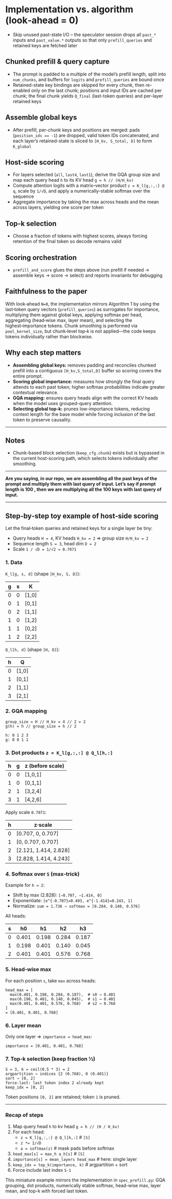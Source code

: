 # Implementation vs. algorithm (look‑ahead = 0)

- Skip unused past-state I/O – the speculator session drops all `past_*` inputs and `past_value.*` outputs so that only `prefill_queries` and retained keys are fetched later

## Chunked prefill & query capture

- The prompt is padded to a multiple of the model’s prefill length, split into `num_chunks`, and buffers for `logits` and `prefill_queries` are bound once
- Retained-state key bindings are skipped for every chunk, then re-enabled only on the last chunk; positions and input IDs are cached per chunk; the final chunk yields `Q_final` (last-token queries) and per-layer retained keys

## Assemble global keys

- After prefill, per-chunk keys and positions are merged: pads (`position_ids == -1`) are dropped, valid token IDs concatenated, and each layer’s retained-state is sliced to `[H_kv, S_total, D]` to form `K_global`

## Host-side scoring

- For layers selected (`all`, `last4`, `last1`), derive the GQA group size and map each query head `h` to its KV head `g = h // (H/H_kv)`
- Compute attention logits with a matrix–vector product `z = K_l[g,:,:] @ q`, scale by `1/√D`, and apply a numerically-stable softmax over the sequence
- Aggregate importance by taking the max across heads and the mean across layers, yielding one score per token

## Top-k selection

- Choose a fraction of tokens with highest scores, always forcing retention of the final token so decode remains valid

## Scoring orchestration

- `prefill_and_score` glues the steps above (run prefill if needed → assemble keys → score → select) and reports invariants for debugging

## Faithfulness to the paper

With look‑ahead `N=0`, the implementation mirrors Algorithm 1 by using the last‑token query vectors (`prefill_queries`) as surrogates for importance, multiplying them against global keys, applying softmax per head, aggregating (head‑wise max, layer mean), and selecting the highest‑importance tokens. Chunk smoothing is performed via `pool_kernel_size`, but chunk‑level top‑k is not applied—the code keeps tokens individually rather than blockwise.

## Why each step matters

- **Assembling global keys:** removes padding and reconciles chunked prefill into a contiguous `[H_kv,S_total,D]` buffer so scoring covers the entire prompt.
- **Scoring global importance:** measures how strongly the final query attends to each past token; higher softmax probabilities indicate greater contextual relevance.
- **GQA mapping:** ensures query heads align with the correct KV heads when the model uses grouped-query attention.
- **Selecting global top‑k:** prunes low-importance tokens, reducing context length for the base model while forcing inclusion of the last token to preserve causality.

---

## Notes

- Chunk-based block selection (`keep_cfg.chunk`) exists but is bypassed in the current host-scoring path, which selects tokens individually after smoothing.

---

**Are you saying, in our repo, we are assembling all the past keys of the prompt and multiply them with last query of input. Let’s say if prompt length is 100 , then we are multiplying all the 100 keys with last query of input.**

---

## Step‑by‑step toy example of host‑side scoring

Let the final‑token queries and retained keys for a single layer be tiny:

- Query heads `H = 4`, KV heads `H_kv = 2` ⇒ group size `H/H_kv = 2`
- Sequence length `S = 3`, head dim `D = 2`
- Scale `1 / √D = 1/√2 ≈ 0.7071`

### 1. Data

`K_l[g, s, d]` (shape `[H_kv, S, D]`):

| g | s | K |
|---|---|---|
|0|0|[1,0]|
|0|1|[0,1]|
|0|2|[1,1]|
|1|0|[1,2]|
|1|1|[0,2]|
|1|2|[2,2]|

`Q_l[h, d]` (shape `[H, D]`):

| h | Q |
|---|---|
|0|[1,0]|
|1|[0,1]|
|2|[1,1]|
|3|[2,1]|

### 2. GQA mapping

```
group_size = H // H_kv = 4 // 2 = 2
g(h) = h // group_size = h // 2

h: 0 1 2 3
g: 0 0 1 1
```

### 3. Dot products `z = K_l[g,:,:] @ Q_l[h,:]`

| h | g | z (before scale) |
|---|---|------------------|
|0|0|[1,0,1]|
|1|0|[0,1,1]|
|2|1|[3,2,4]|
|3|1|[4,2,6]|

Apply scale `0.7071`:

| h | z·scale |
|---|---------|
|0|[0.707, 0, 0.707]|
|1|[0, 0.707, 0.707]|
|2|[2.121, 1.414, 2.828]|
|3|[2.828, 1.414, 4.243]|

### 4. Softmax over `S` (max‑trick)

Example for `h = 2`:

- Shift by max (2.828): `[−0.707, −1.414, 0]`
- Exponentiate: `[e^{-0.707}=0.493, e^{-1.414}=0.243, 1]`
- Normalize: `sum = 1.736 ⇒ softmax = [0.284, 0.140, 0.576]`

All heads:

| s | h0 | h1 | h2 | h3 |
|---|----|----|----|----|
|0|0.401|0.198|0.284|0.187|
|1|0.198|0.401|0.140|0.045|
|2|0.401|0.401|0.576|0.768|

### 5. Head‑wise max

For each position `s`, take `max` across heads:

```
head_max = [
  max(0.401, 0.198, 0.284, 0.187),  # s0 → 0.401
  max(0.198, 0.401, 0.140, 0.045),  # s1 → 0.401
  max(0.401, 0.401, 0.576, 0.768)   # s2 → 0.768
]
= [0.401, 0.401, 0.768]
```

### 6. Layer mean

Only one layer ⇒ `importance = head_max`:

```
importance = [0.401, 0.401, 0.768]
```

### 7. Top‑k selection (keep fraction ½)

```
S = 3, k = ceil(0.5 * 3) = 2
argpartition → indices {2 (0.768), 0 (0.401)}
sort → [0, 2]
force-last: last token index 2 already kept
keep_idx = [0, 2]
```

Token positions `[0, 2]` are retained; token `1` is pruned.

---

### Recap of steps

1. Map query head `h` to kv head `g = h // (H / H_kv)`
2. For each head:
   - `z = K_l[g,:,:] @ Q_l[h,:]`            # `[S]`
   - `z *= 1/√D`
   - `a = softmax(z)`                       # mask pads before softmax
3. `head_max[s] = max_h a_h[s]`             # `[S]`
4. `importance[s] = mean_layers head_max`   # here: single layer
5. `keep_idx = top_k(importance, k)`        # argpartition + sort
6. Force include last index `S-1`

This miniature example mirrors the implementation in `spec_prefill.py`: GQA grouping, dot products, numerically stable softmax, head-wise max, layer mean, and top-k with forced last token.
